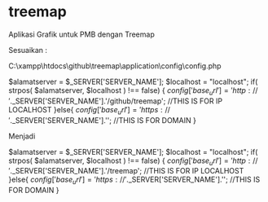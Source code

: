 # treemap
Aplikasi Grafik untuk PMB dengan Treemap

Sesuaikan :

C:\xampp\htdocs\github\treemap\application\config\config.php

$alamatserver = $_SERVER['SERVER_NAME'];
$localhost = "localhost";
if( strpos( $alamatserver, $localhost ) !== false) {
	$config['base_url'] = 'http://'.$_SERVER['SERVER_NAME'].'/github/treemap'; //THIS IS FOR IP LOCALHOST
}else{
	$config['base_url'] = 'https://'.$_SERVER['SERVER_NAME'].''; //THIS IS FOR DOMAIN
}

Menjadi

$alamatserver = $_SERVER['SERVER_NAME'];
$localhost = "localhost";
if( strpos( $alamatserver, $localhost ) !== false) {
	$config['base_url'] = 'http://'.$_SERVER['SERVER_NAME'].'/treemap'; //THIS IS FOR IP LOCALHOST
}else{
	$config['base_url'] = 'https://'.$_SERVER['SERVER_NAME'].''; //THIS IS FOR DOMAIN
}
